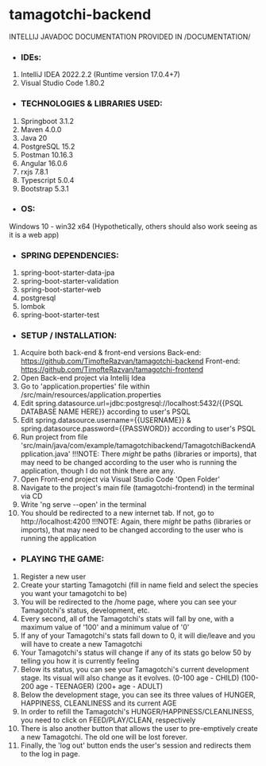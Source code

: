 # tamagotchi-backend

INTELLIJ JAVADOC DOCUMENTATION PROVIDED IN /DOCUMENTATION/

- <h3>IDEs:</h3>
1. IntelliJ IDEA		   2022.2.2 (Runtime version 17.0.4+7)
2. Visual Studio Code 		   1.80.2

- <h3>TECHNOLOGIES & LIBRARIES USED:</h3>
1. Springboot 			   3.1.2
2. Maven 			   4.0.0
3. Java 			   20
4. PostgreSQL 			   15.2
5. Postman 			   10.16.3
6. Angular	                   16.0.6
7. rxjs                            7.8.1
8. Typescript                      5.0.4
9. Bootstrap			   5.3.1

- <h3>OS:</h3>
Windows 10 - win32 x64
(Hypothetically, others should also work seeing as it is a web app)

- <h3>SPRING DEPENDENCIES:</h3>
1. spring-boot-starter-data-jpa
2. spring-boot-starter-validation
3. spring-boot-starter-web
4. postgresql
5. lombok
6. spring-boot-starter-test

- <h3>SETUP / INSTALLATION:</h3>
1. Acquire both back-end & front-end versions
Back-end: https://github.com/TimofteRazvan/tamagotchi-backend
Front-end: https://github.com/TimofteRazvan/tamagotchi-frontend
2. Open Back-end project via Intellij Idea
3. Go to 'application.properties' file within /src/main/resources/application.properties
4. Edit spring.datasource.url=jdbc:postgresql://localhost:5432/{{PSQL DATABASE NAME HERE}} according to user's PSQL
5. Edit spring.datasource.username={{USERNAME}} & spring.datasource.password={{PASSWORD}} according to user's PSQL
6. Run project from file 'src/main/java/com/example/tamagotchibackend/TamagotchiBackendApplication.java'
!!!NOTE: There *might* be paths (libraries or imports), that may need to be changed according to the user who is
running the application, though I do not think there are any.
7. Open Front-end project via Visual Studio Code 'Open Folder'
8. Navigate to the project's main file (tamagotchi-frontend) in the terminal via CD
9. Write 'ng serve --open' in the terminal
10. You should be redirected to a new internet tab. If not, go to http://localhost:4200
!!!NOTE: Again, there *might* be paths (libraries or imports), that may need to be changed according to the user who is
running the application

- <h3>PLAYING THE GAME:</h3>
1. Register a new user
2. Create your starting Tamagotchi (fill in name field and select the species you want your tamagotchi to be)
3. You will be redirected to the /home page, where you can see your Tamagotchi's status, development, etc.
4. Every second, all of the Tamagotchi's stats will fall by one, with a maximum value of '100' and a minimum value of '0'
5. If any of your Tamagotchi's stats fall down to 0, it will die/leave and you will have to create a new Tamagotchi
6. Your Tamagotchi's status will change if any of its stats go below 50 by telling you how it is currently feeling
7. Below its status, you can see your Tamagotchi's current development stage. Its visual will also change as it evolves.
(0-100 age - CHILD)
(100-200 age - TEENAGER)
(200+ age - ADULT)
8. Below the development stage, you can see its three values of HUNGER, HAPPINESS, CLEANLINESS and its current AGE
9. In order to refill the Tamagotchi's HUNGER/HAPPINESS/CLEANLINESS, you need to click on FEED/PLAY/CLEAN, respectively
10. There is also another button that allows the user to pre-emptively create a new Tamagotchi. The old one will be lost forever.
11. Finally, the 'log out' button ends the user's session and redirects them to the log in page.
